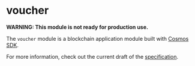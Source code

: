 # voucher

**WARNING: This module is not ready for production use.**

The `voucher` module is a blockchain application module built with [Cosmos SDK](https://docs.cosmos.network).

For more information, check out the current draft of the [specification](./spec/README.md).
